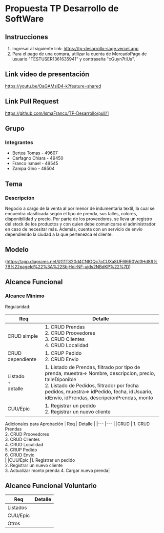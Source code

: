 # Propuesta TP Desarrollo de SoftWare

## Instrucciones
1) Ingresar al siguiente link: https://tp-desarrollo-sage.vercel.app
2) Para el pago de una compra, utilizar la cuenta de MercadoPago de usuario "TESTUSER1361635941" y contraseña "cGuyn7tIUs".

## Link video de presentación
https://youtu.be/OaGAMsiD4-k?feature=shared

## Link Pull Request
https://github.com/IsmaFranco/TP-Desarrollo/pull/1

## Grupo

### Integrantes 
-  Bertea Tomas - 49607
-  Carfagno Chiara - 49450
-  Franco  Ismael - 49545
-  Zampa Gino - 49504 

## Tema 
### Descripción
Negocio a cargo de la venta al por menor de indumentaria textil, la cual se encuentra clasificada según el tipo de prenda, sus talles, colores, disponibilidad y precio. Por parte de los proveedores, se lleva un registro del stock de los productos y con quien debe comunicarse el administrador en caso de necesitar más. Además, cuenta con un servicio de envío dependiendo la ciudad a la que pertenezca el cliente.

## Modelo 
(https://app.diagrams.net/#G1T820d4CNIOQc7aCUXa8UF6I6R0Vd3Hd8#%7B%22pageId%22%3A%22SbjHolrNF-ujds2NBdKP%22%7D)

## Alcance Funcional
### Alcance Mínimo 
Regularidad:

|  Req               |    Detalle     |
|---                 |---       |
| CRUD simple        | 1. CRUD Prendas <br> 2. CRUD Proovedores <br> 3. CRUD Clientes <br> 4. CRUD Localidad|
| CRUD dependiente   | 1. CRUP Pedido <br> 2. CRUD Envio|
| Listado <br> + <br> detalle  |1. Listado de Prendas, filtrado por tipo de prenda, muestra=> Nombre, descripcion, precio, talleDiponible <br> 2. Listado de Pedidos, filtrador por fecha pedidos, muestra=> idPedido, fecha, idUsuario, idEnvío, idPrendas, descripcionPrendas, monto|
| CUU/Epic           |1. Registrar un pedido <br> 2. Registrar un nuevo cliente|

Adicionales para Aprobación
|  Req               |    Detalle     |
|---                 |---       |
|CRUD                | 1. CRUD Prendas <br> 2. CRUD Proovedores <br> 3. CRUD Clientes <br> 4. CRUD Localidad <br> 5. CRUP Pedido <br> 6. CRUD Envio <br> |
|CUU/Epic            |1. Registrar un pedido <br> 2. Registrar un nuevo cliente <br> 3. Actualizar monto prenda 4. Cargar nueva prenda|

## Alcance Funcional Voluntario
|  Req               |    Detalle     |
|---                 |---       |
|Listados            ||
|CUU/Epic            ||
|Otros               ||
